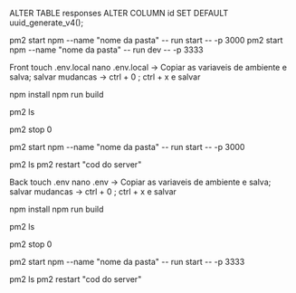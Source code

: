 ALTER TABLE responses ALTER COLUMN id SET DEFAULT uuid_generate_v4();

pm2 start npm --name "nome da pasta" -- run start -- -p 3000
pm2 start npm --name "nome da pasta" -- run dev -- -p 3333


Front 
touch .env.local
nano .env.local -> Copiar as variaveis de ambiente e salva;
salvar mudancas -> ctrl + 0 ; ctrl + x e salvar

npm install
npm run build

pm2 ls

pm2 stop 0

pm2 start npm --name "nome da pasta" -- run start -- -p 3000

pm2 ls
pm2 restart "cod do server"

Back 
touch .env
nano .env -> Copiar as variaveis de ambiente e salva;
salvar mudancas -> ctrl + 0 ; ctrl + x e salvar

npm install
npm run build

pm2 ls

pm2 stop 0

pm2 start npm --name "nome da pasta" -- run start -- -p 3333

pm2 ls
pm2 restart "cod do server"